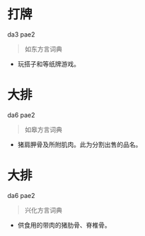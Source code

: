 # 打牌
da3 pae2
> 如东方言词典
- 玩搭子和等纸牌游戏。

# 大排
da6 pae2
> 如皋方言词典
- 猪肩胛骨及所附肌肉。此为分割出售的品名。

# 大排
da6 pae2
> 兴化方言词典
- 供食用的带肉的猪肋骨、脊椎骨。
